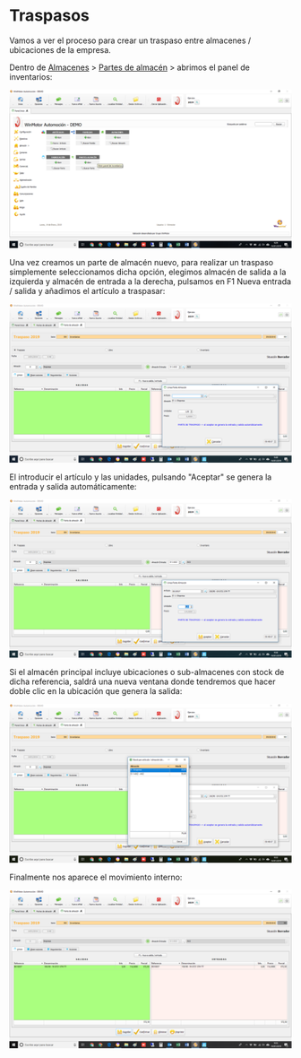 # Traspasos

Vamos a ver el proceso para crear un traspaso entre almacenes / ubicaciones de la empresa.

Dentro de [Almacenes](../../manuales/almacenes/) &gt; [Partes de almacén](./) &gt; abrimos el panel de inventarios:

![](../../.gitbook/assets/image%20%2817%29.png)

Una vez creamos un parte de almacén nuevo, para realizar un traspaso simplemente seleccionamos dicha opción, elegimos almacén de salida a la izquierda y almacén de entrada a la derecha, pulsamos en F1 Nueva entrada / salida y añadimos el artículo a traspasar:

![](../../.gitbook/assets/image%20%28242%29.png)

El introducir el artículo y las unidades, pulsando "Aceptar" se genera la entrada y salida automáticamente:

![](../../.gitbook/assets/image%20%28123%29.png)

Si el almacén principal incluye ubicaciones o sub-almacenes con stock de dicha referencia, saldrá una nueva ventana donde tendremos que hacer doble clic en la ubicación que genera la salida:

![](../../.gitbook/assets/image%20%28268%29%20%281%29.png)

Finalmente nos aparece el movimiento interno:

![](../../.gitbook/assets/image%20%28154%29.png)

